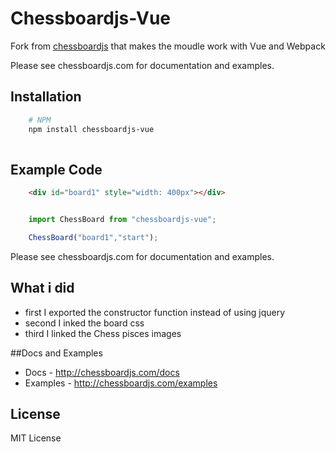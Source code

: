 # Chessboardjs-Vue


Fork from [chessboardjs](https://github.com/oakmac/chessboardjs) that makes the moudle work with Vue and Webpack

Please see chessboardjs.com for documentation and examples.

## Installation 


```sh
    # NPM
    npm install chessboardjs-vue
    
```

## Example Code

```html
    <div id="board1" style="width: 400px"></div>
```
```js

    import ChessBoard from "chessboardjs-vue";

    ChessBoard("board1","start");

```
Please see chessboardjs.com for documentation and examples.

## What i did 


- first I exported the constructor function instead of using jquery   
- second I inked the board css 
- third I linked the Chess pisces images 

##Docs and Examples

- Docs - <http://chessboardjs.com/docs>
- Examples - <http://chessboardjs.com/examples>

## License

MIT License


